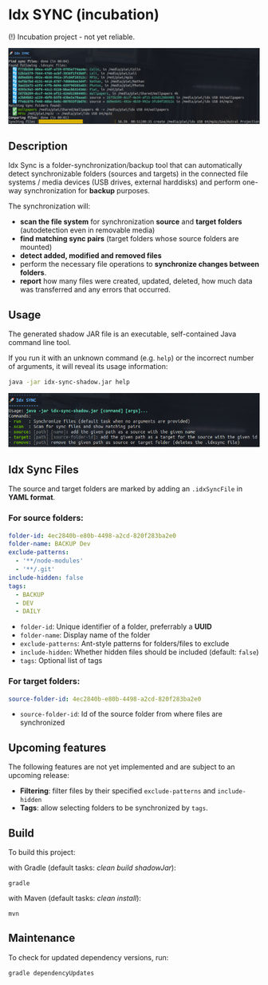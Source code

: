 # Idx SYNC (incubation)

(!) Incubation project - not yet reliable.

![](./screenshot.png)

## Description

Idx Sync is a folder-synchronization/backup tool that can automatically detect synchronizable folders (sources and
targets) in the connected file systems / media devices (USB drives, external harddisks) and perform one-way
synchronization for **backup** purposes.

The synchronization will:

- **scan the file system** for synchronization **source** and **target folders** (autodetection even in removable media)
- **find matching sync pairs** (target folders whose source folders are mounted)
- **detect added, modified and removed files**
- perform the necessary file operations to **synchronize changes between folders**.
- **report** how many files were created, updated, deleted, how much data was transferred and any errors that occurred.

## Usage

The generated shadow JAR file is an executable, self-contained Java command line tool.

If you run it with an unknown command (e.g. `help`) or the incorrect number of arguments, it will reveal its usage
information:

```bash
java -jar idx-sync-shadow.jar help
```

![](./usage.png)

## Idx Sync Files

The source and target folders are marked by adding an `.idxSyncFile` in **YAML format**.

### For source folders:

```yaml
folder-id: 4ec2840b-e80b-4498-a2cd-820f283ba2e0
folder-name: BACKUP Dev
exclude-patterns:
  - '**/node-modules'
  - '**/.git'
include-hidden: false
tags:
  - BACKUP
  - DEV
  - DAILY
```

- `folder-id`: Unique identifier of a folder, preferrably a **UUID**
- `folder-name`: Display name of the folder
- `exclude-patterns`: Ant-style patterns for folders/files to exclude
- `include-hidden`: Whether hidden files should be included (default: `false`)
- `tags`: Optional list of tags

### For target folders:

```yaml
source-folder-id: 4ec2840b-e80b-4498-a2cd-820f283ba2e0
```

- `source-folder-id`: Id of the source folder from where files are synchronized

## Upcoming features

The following features are not yet implemented and are subject to an upcoming release:

- **Filtering**: filter files by their specified `exclude-patterns` and `include-hidden`
- **Tags**: allow selecting folders to be synchronized by `tags`.

## Build

To build this project:

with Gradle (default tasks: _clean build shadowJar_):

    gradle

with Maven (default tasks: _clean install_):

    mvn

## Maintenance

To check for updated dependency versions, run:

    gradle dependencyUpdates